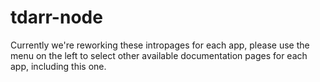 # tdarr-node

Currently we're reworking these intropages for each app, please use the menu on the left to select other available documentation pages for each app, including this one.
